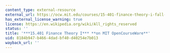 ```yaml
---
content_type: external-resource
external_url: https://ocw.mit.edu/courses/15-401-finance-theory-i-fall-2008/
has_external_license_warning: true
license: https://en.wikipedia.org/wiki/All_rights_reserved
status: ''
title: '***15.401 Finance Theory I*** **on MIT OpenCourseWare**'
uid: 8184b947-b466-4dad-bf40-d40254e7b013
wayback_url: ''
---
```

